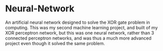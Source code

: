 # Neural-Network
An artificial neural network designed to solve the XOR gate problem in computing. This was my second machine learning project, and built of my XOR perceptron network, but this was one neural network, rather than 3 connected perceptron networks, and was thus a much more advanced project even though it solved the same problem. 
